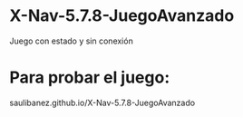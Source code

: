 # X-Nav-5.7.8-JuegoAvanzado
Juego con estado y sin conexión

# Para probar el juego:
saulibanez.github.io/X-Nav-5.7.8-JuegoAvanzado
